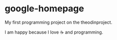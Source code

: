 # google-homepage

My first programming project on the theodinproject.

I am happy because I love :coffee: and programming.
